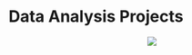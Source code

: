 # Data Analysis Projects

<p align="center">
<img src="https://i.postimg.cc/K8mbkyhz/Logo-Black.png"/>
</p>
